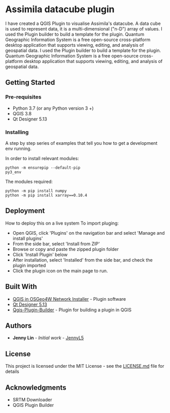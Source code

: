 # Assimila datacube plugin

I have created a QGIS Plugin to visualise Assimila's datacube. A data cube is used to represent data, it is a multi-dimensional ("n-D") array of values. I used the Plugin builder to build a template for the plugin. Quantum Geographic Information System is a free open-source cross-platform desktop application that supports viewing, editing, and analysis of geospatial data. I used the Plugin builder to build a template for the plugin. Quantum Geographic Information System is a free open-source cross-platform desktop application that supports viewing, editing, and analysis of geospatial data.

## Getting Started

### Pre-requisites
* Python 3.7 (or any Python version 3 +)
* QGIS 3.8
* Qt Designer 5.13

### Installing

A step by step series of examples that tell you how to get a development env running. </b>

In order to install relevant modules:

```
python -m ensurepip --default-pip 
py3_env
```

The modules required:

```
python -m pip install numpy
python -m pip install xarray==0.10.4
```

## Deployment

How to deploy this on a live system
To import pluging:
* Open QGIS, click 'Plugins' on the navigation bar and select 'Manage and install plugins'
* From the side bar, select 'Install from ZIP'
* Browse or copy and paste the zipped plugin folder
* Click 'Install Plugin' below
* After installation, select 'Installed' from the side bar, and check the plugin imported
* Click the plugin icon on the main page to run.

## Built With

* [QGIS in OSGeo4W Network Installer](https://qgis.org/en/site/forusers/download.html) - Plugin software
* [Qt Designer 5.13](https://doc.qt.io/qt-5/qtdesigner-manual.html) 
* [Qgis-Plugin-Builder](https://g-sherman.github.io/Qgis-Plugin-Builder/) - Plugin for building a plugin in QGIS

## Authors

* **Jenny Lin** - *Initial work* - [JennyL5](https://github.com/jennyl5)

## License

This project is licensed under the MIT License - see the [LICENSE.md](LICENSE.md) file for details

## Acknowledgments

* SRTM Downloader
* QGIS Plugin Builder 


